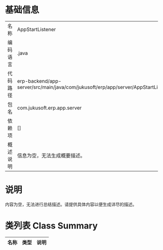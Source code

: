 # 基础信息

|      |      |
|------|------|
| 名称 | AppStartListener |
| 编码语言 | .java |
| 代码路径 | erp-backend/app-server/src/main/java/com/jukusoft/erp/app/server/AppStartListener.java |
| 包名 | com.jukusoft.erp.app.server |
| 依赖项 | [] |
| 概述说明 | 信息为空，无法生成概要描述。 |

# 说明

内容为空，无法进行总结描述。请提供具体内容以便生成详尽的描述。

# 类列表 Class Summary

| 名称   | 类型  | 说明 |
|-------|------|-------------|




